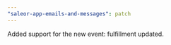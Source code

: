 ```yaml
---
"saleor-app-emails-and-messages": patch
---
```


Added support for the new event: fulfillment updated.
